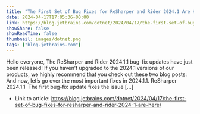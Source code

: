 ```yaml
---
title: "The First Set of Bug Fixes for ReSharper and Rider 2024.1 Are Here!"
date: 2024-04-17T17:05:36+00:00
link: https://blog.jetbrains.com/dotnet/2024/04/17/the-first-set-of-bug-fixes-for-resharper-and-rider-2024-1-are-here/
showShare: false
showReadTime: false
thumbnail: images/dotnet.png
tags: ["blog.jetbrains.com"]
---
```

Hello everyone, The ReSharper and Rider 2024.1.1 bug-fix updates have just been released! If you haven’t upgraded to the 2024.1 versions of our products, we highly recommend that you check out these two blog posts: And now, let’s go over the most important fixes in 2024.1.1. ReSharper 2024.1.1  The first bug-fix update fixes the issue […]

- Link to article: https://blog.jetbrains.com/dotnet/2024/04/17/the-first-set-of-bug-fixes-for-resharper-and-rider-2024-1-are-here/